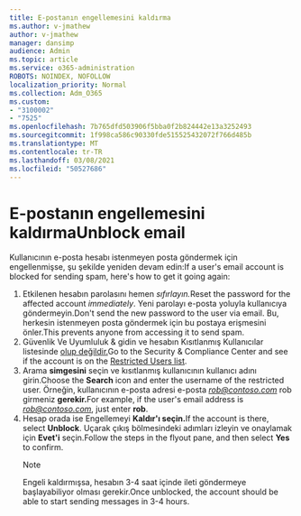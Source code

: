 ```yaml
---
title: E-postanın engellemesini kaldırma
ms.author: v-jmathew
author: v-jmathew
manager: dansimp
audience: Admin
ms.topic: article
ms.service: o365-administration
ROBOTS: NOINDEX, NOFOLLOW
localization_priority: Normal
ms.collection: Adm_O365
ms.custom:
- "3100002"
- "7525"
ms.openlocfilehash: 7b765dfd503906f5bba0f2b824442e13a3252493
ms.sourcegitcommit: 1f998ca586c90330fde515525432072f766d485b
ms.translationtype: MT
ms.contentlocale: tr-TR
ms.lasthandoff: 03/08/2021
ms.locfileid: "50527686"
---
```

# <a name="unblock-email"></a><span data-ttu-id="9268b-102">E-postanın engellemesini kaldırma</span><span class="sxs-lookup"><span data-stu-id="9268b-102">Unblock email</span></span>

<span data-ttu-id="9268b-103">Kullanıcının e-posta hesabı istenmeyen posta göndermek için engellenmişse, şu şekilde yeniden devam edin:</span><span class="sxs-lookup"><span data-stu-id="9268b-103">If a user's email account is blocked for sending spam, here's how to get it going again:</span></span>

1. <span data-ttu-id="9268b-104">Etkilenen hesabın parolasını hemen *sıfırlayın.*</span><span class="sxs-lookup"><span data-stu-id="9268b-104">Reset the password for the affected account *immediately*.</span></span> <span data-ttu-id="9268b-105">Yeni parolayı e-posta yoluyla kullanıcıya göndermeyin.</span><span class="sxs-lookup"><span data-stu-id="9268b-105">Don't send the new password to the user via email.</span></span> <span data-ttu-id="9268b-106">Bu, herkesin istenmeyen posta göndermek için bu postaya erişmesini önler.</span><span class="sxs-lookup"><span data-stu-id="9268b-106">This prevents anyone from accessing it to send spam.</span></span>
2. <span data-ttu-id="9268b-107">Güvenlik Ve Uyumluluk & gidin ve hesabın Kısıtlanmış Kullanıcılar listesinde [olup değildir.](https://protection.office.com/#/restrictedusers)</span><span class="sxs-lookup"><span data-stu-id="9268b-107">Go to the Security & Compliance Center and see if the account is on the [Restricted Users list](https://protection.office.com/#/restrictedusers).</span></span>
3. <span data-ttu-id="9268b-108">Arama **simgesini** seçin ve kısıtlanmış kullanıcının kullanıcı adını girin.</span><span class="sxs-lookup"><span data-stu-id="9268b-108">Choose the **Search** icon and enter the username of the restricted user.</span></span> <span data-ttu-id="9268b-109">Örneğin, kullanıcının e-posta adresi e-posta *rob@contoso.com* rob girmeniz **gerekir.**</span><span class="sxs-lookup"><span data-stu-id="9268b-109">For example, if the user's email address is *rob@contoso.com*, just enter **rob**.</span></span>
4. <span data-ttu-id="9268b-110">Hesap orada ise Engellemeyi **Kaldır'ı seçin.**</span><span class="sxs-lookup"><span data-stu-id="9268b-110">If the account is there, select **Unblock**.</span></span> <span data-ttu-id="9268b-111">Uçarak çıkış bölmesindeki adımları izleyin ve onaylamak için **Evet'i** seçin.</span><span class="sxs-lookup"><span data-stu-id="9268b-111">Follow the steps in the flyout pane, and then select **Yes** to confirm.</span></span>  
    > [!NOTE]
    > <span data-ttu-id="9268b-112">Engeli kaldırmışsa, hesabın 3-4 saat içinde ileti göndermeye başlayabiliyor olması gerekir.</span><span class="sxs-lookup"><span data-stu-id="9268b-112">Once unblocked, the account should be able to start sending messages in 3-4 hours.</span></span>
